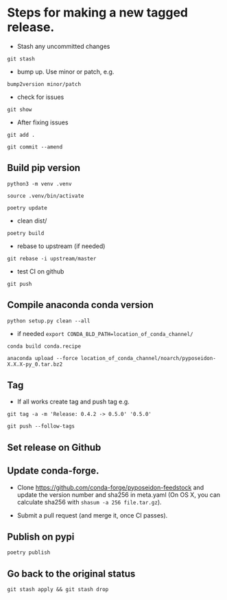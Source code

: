 # Steps for making a new tagged release.

* Stash any uncommitted changes

`git stash`

* bump up. Use minor or patch, e.g.

`bump2version minor/patch`

- check for issues

`git show`

- After fixing issues

`git add .`

`git commit --amend`

## Build pip version

`python3 -m venv .venv`

`source .venv/bin/activate`

`poetry update`

- clean dist/

`poetry build`

- rebase to upstream (if needed)

`git rebase -i upstream/master`

- test CI on github

`git push`

## Compile anaconda conda version

`python setup.py clean --all`

- if needed `export CONDA_BLD_PATH=location_of_conda_channel/`

`conda build conda.recipe`

`anaconda upload --force location_of_conda_channel/noarch/pyposeidon-X.X.X-py_0.tar.bz2`

## Tag

* If all works create tag and push tag e.g.

`git tag -a -m 'Release: 0.4.2 -> 0.5.0' '0.5.0'`

`git push --follow-tags`


## Set release on Github


## Update conda-forge.

- Clone https://github.com/conda-forge/pyposeidon-feedstock and update the version number and sha256 in meta.yaml (On OS X, you can calculate sha256 with `shasum -a 256 file.tar.gz`).

- Submit a pull request (and merge it, once CI passes).


## Publish on pypi

`poetry publish`

## Go back to the original status

`git stash apply && git stash drop`
